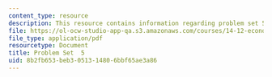 ```yaml
---
content_type: resource
description: This resource contains information regarding problem set 5.
file: https://ol-ocw-studio-app-qa.s3.amazonaws.com/courses/14-12-economic-applications-of-game-theory-fall-2012/8b2fb653beb3051314806bbf65ae3a86_MIT14_12F12_pset5.pdf
file_type: application/pdf
resourcetype: Document
title: Problem Set  5
uid: 8b2fb653-beb3-0513-1480-6bbf65ae3a86
---
```

